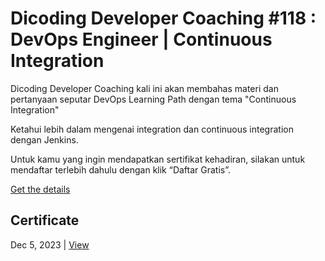 # Dicoding Developer Coaching #118 : DevOps Engineer | Continuous Integration
Dicoding Developer Coaching kali ini akan membahas materi dan pertanyaan seputar DevOps Learning Path dengan tema "Continuous Integration"

Ketahui lebih dalam mengenai integration dan continuous integration dengan Jenkins.

Untuk kamu yang ingin mendapatkan sertifikat kehadiran, silakan untuk mendaftar terlebih dahulu dengan klik “Daftar Gratis”.

[Get the details](https://www.dicoding.com/events/6938)

## Certificate
Dec 5, 2023 | [View](certificate/certificate.pdf)
